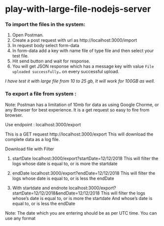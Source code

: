 # play-with-large-file-nodejs-server


### To import the files in the system: 
1. Open Postman.
2. Create a post request with url as http://localhost:3000/import
3. In request body select form-data
4. In form-data add a key with name file of type file and then select your test file.
5. Hit send button and wait for response.
6. You will get JSON response which has a message key with value `File uploaded successfully…` on every successful upload.

*I have test it with large file from 10 to 25 gb, It will work for 100GB as well.*


### To export  a file from system :

Note: Postman has a limitation of 10mb for data as using Google Chorme, or any Browser for best experience.
It is a get request so easy to fire from browser.

Use endpoint : localhost:3000/export

This is a GET request
http://localhost:3000/export
This will download the complete data as a log file.

Download file with  Filter


1. startDate
	localhost:3000/export?startDate=12/12/2018
	This will filter the logs whose date is equal to, or is more the startdate


2. endDate 
	localhost:3000/export?endDate=12/12/2018
	This will filter the logs whose date is equal to, or is less the endDate


3. With startdate and endnote
	localhost:3000/export?startDate=12/12/2018&endDate=12/12/2018
	This will filter the logs whose’s date is equal to, or is more the startdate
	And whose’s date is equal to, or is less the endDate


Note: The date which you are entering should be as per UTC time.
You can use any format 
